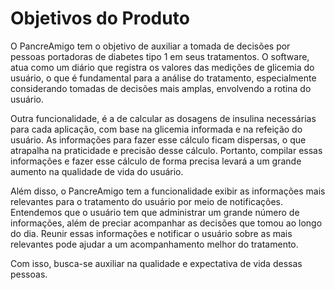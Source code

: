# Objetivos do Produto

O PancreAmigo tem o objetivo de auxiliar a tomada de decisões por pessoas portadoras de diabetes tipo 1 em seus tratamentos. O software, atua como um diário que registra os valores das medições de glicemia do usuário, o que é fundamental para a análise do tratamento, especialmente considerando tomadas de decisões mais amplas, envolvendo a rotina do usuário.

Outra funcionalidade, é a de calcular as dosagens de insulina necessárias para cada aplicação, com base na glicemia informada e na refeição do usuário. As informações para fazer esse cálculo ficam dispersas, o que atrapalha na praticidade e precisão desse cálculo. Portanto, compilar essas informações e fazer esse cálculo de forma precisa levará a um grande aumento na qualidade de vida do usuário.

Além disso, o PancreAmigo tem a funcionalidade exibir as informações mais relevantes para o tratamento do usuário por meio de notificações. Entendemos que o usuário tem que administrar um grande número de informações, além de preciar acompanhar as decisões que tomou ao longo do dia. Reunir essas informações e notificar o usuário sobre as mais relevantes pode ajudar a um acompanhamento melhor do tratamento.

Com isso, busca-se auxiliar na qualidade e expectativa de vida dessas pessoas. 
